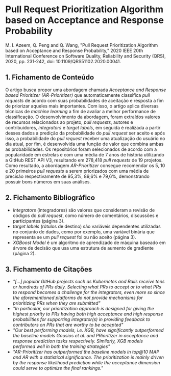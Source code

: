 # Pull Request Prioritization Algorithm based on Acceptance and Response Probability

M. I. Azeem, Q. Peng and Q. Wang, "Pull Request Prioritization Algorithm based on Acceptance and Response Probability," 2020 IEEE 20th International Conference on Software Quality, Reliability and Security (QRS), 2020, pp. 231-242, doi: 10.1109/QRS51102.2020.00041.

## 1. Fichamento de Conteúdo

O artigo busca propor uma abordagem chamada _Acceptance and Response based Prioritizer (AR-Prioritizer)_ que automaticamente classifica _pull requests_ de acordo com suas probabilidades de aceitação e resposta a fim de priorizar aqueles mais importantes. Com isso, o artigo aplica diversas técnicas de _machine learning_ a fim de avaliar a melhor performance de classificação. O desenvolvimento da abordagem, foram extraídos valores de recursos relacionados ao projeto, _pull requests_, autores e contribuidores, _integrators_ e _target labels_, em seguida é realizada a partir desses dados a predição da probabilidade do _pull request_ ser aceito e após isso, a probabilidade do _pull request_ receber uma atualização do usuário no dia atual, por fim, é desenvolvida uma função de valor que combina ambas as probabilidades. Os repositórios foram selecionados de acordo com a popularidade em estrelas e com uma média de 7 anos de história utilizando a GitHub REST API V3, resultando em 278,418 _pull requests_ de 19 projetos. Como resultado, a abordagem _AR-Prioritizer_ consegue recomendar os 5, 10 e 20 primeiros _pull requests_ a serem priorizados com uma média de precisão respectivamente de 95,3%, 89,6% e 79,6%, demonstrando possuir bons números em suas análises.

## 2. Fichamento Bibliográfico

* _Integrators_ (integradores) são valores que consideram a revisão de códigos do _pull request_, como número de comentários, discussões e participantes (página 3).
* _target labels_ (rótulos de destino) são variáveis dependentes utilizadas no conjunto de dados, como por exemplo, uma variável binária que representa se um _pull request_ foi ou não aceito (página 3).
* _XGBoost Model_ é um algoritmo de aprendizado de máquina baseado em árvore de decisão que usa uma estrutura de aumento de gradiente (página 2).

## 3. Fichamento de Citações

* _"[...] popular GitHub projects such as Kubernetes and Rails receive tens or hundreds of PRs daily. Selecting what PRs to accept or to what PRs to respond becomes a challenge for the integrators, even more so since the aforementioned platforms do not provide mechanisms for prioritizing PRs when they are submitted"_
* _"In particular, our prioritization approach is designed for giving the highest priority to PRs having both high acceptance and high response probabilities for supporting integrator(s) in providing feedback to contributors on PRs that are worthy to be accepted"_
* _"Our best performing models, i.e. XGB, have significantly outperformed the baseline models Gousios et al. and PRioritizer in acceptance and response prediction tasks respectively. Similarly, XGB models performed well in both the training strategies"_
* _"AR-Prioritizer has outperformed the baseline models in top@10 MAP and AR with a statistical significance. The prioritization is mainly driven by the response likelihood prediction while the acceptance dimension could serve to optimize the final rankings."_
